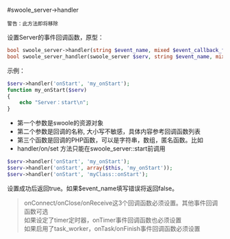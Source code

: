 #swoole_server->handler

    警告：此方法即将移除
设置Server的事件回调函数，原型：
```php
bool swoole_server->handler(string $event_name, mixed $event_callback_function);
bool swoole_server_handler(swoole_server $serv, string $event_name, mixed $event_callback_function);
```

示例：
```php
$serv->handler('onStart', 'my_onStart');
function my_onStart($serv)
{
    echo "Server：start\n";
}
```

* 第一个参数是swoole的资源对象  
* 第二个参数是回调的名称, 大小写不敏感，具体内容参考回调函数列表  
* 第三个函数是回调的PHP函数，可以是字符串，数组，匿名函数。比如  
* handler/on/set 方法只能在swoole_server::start前调用

```php
$serv->handler('onStart', 'my_onStart');
$serv->handler('onStart', array($this, 'my_onStart'));
$serv->handler('onStart', 'myClass::onStart');
```

设置成功后返回true。如果$event_name填写错误将返回false。

> onConnect/onClose/onReceive这3个回调函数必须设置。其他事件回调函数可选  
> 如果设定了timer定时器，onTimer事件回调函数也必须设置  
> 如果启用了task_worker，onTask/onFinish事件回调函数必须设置
